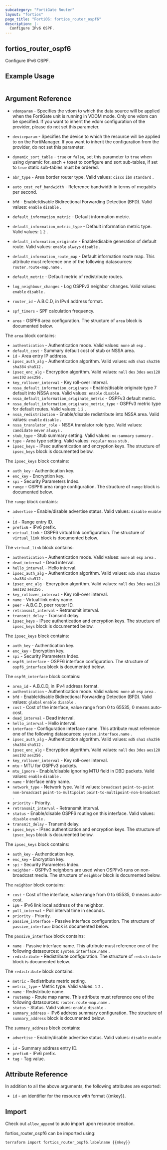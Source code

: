 ```yaml
---
subcategory: "FortiGate Router"
layout: "fortios"
page_title: "FortiOS: fortios_router_ospf6"
description: |-
  Configure IPv6 OSPF.
---
```


## fortios_router_ospf6
Configure IPv6 OSPF.

## Example Usage

```hcl

```

## Argument Reference
* `vdomparam` - Specifies the vdom to which the data source will be applied when the FortiGate unit is running in VDOM mode. Only one vdom can be specified. If you want to inherit the vdom configuration of the provider, please do not set this parameter.
* `deviceparam` - Specifies the device to which the resource will be applied to on the FortiManager. If you want to inherit the configuration from the provider, do not set this parameter.
* `dynamic_sort_table` - `true` or `false`, set this parameter to `true` when using dynamic for_each + toset to configure and sort sub-tables, if set to `true` static sub-tables must be ordered.

* `abr_type` - Area border router type. Valid values: `cisco` `ibm` `standard` .
* `auto_cost_ref_bandwidth` - Reference bandwidth in terms of megabits per second.
* `bfd` - Enable/disable Bidirectional Forwarding Detection (BFD). Valid values: `enable` `disable` .
* `default_information_metric` - Default information metric.
* `default_information_metric_type` - Default information metric type. Valid values: `1` `2` .
* `default_information_originate` - Enable/disable generation of default route. Valid values: `enable` `always` `disable` .
* `default_information_route_map` - Default information route map. This attribute must reference one of the following datasources: `router.route-map.name` .
* `default_metric` - Default metric of redistribute routes.
* `log_neighbour_changes` - Log OSPFv3 neighbor changes. Valid values: `enable` `disable` .
* `router_id` - A.B.C.D, in IPv4 address format.
* `spf_timers` - SPF calculation frequency.
* `area` - OSPF6 area configuration. The structure of `area` block is documented below.

The `area` block contains:

* `authentication` - Authentication mode. Valid values: `none` `ah` `esp` .
* `default_cost` - Summary default cost of stub or NSSA area.
* `id` - Area entry IP address.
* `ipsec_auth_alg` - Authentication algorithm. Valid values: `md5` `sha1` `sha256` `sha384` `sha512` .
* `ipsec_enc_alg` - Encryption algorithm. Valid values: `null` `des` `3des` `aes128` `aes192` `aes256` .
* `key_rollover_interval` - Key roll-over interval.
* `nssa_default_information_originate` - Enable/disable originate type 7 default into NSSA area. Valid values: `enable` `disable` .
* `nssa_default_information_originate_metric` - OSPFv3 default metric.
* `nssa_default_information_originate_metric_type` - OSPFv3 metric type for default routes. Valid values: `1` `2` .
* `nssa_redistribution` - Enable/disable redistribute into NSSA area. Valid values: `enable` `disable` .
* `nssa_translator_role` - NSSA translator role type. Valid values: `candidate` `never` `always` .
* `stub_type` - Stub summary setting. Valid values: `no-summary` `summary` .
* `type` - Area type setting. Valid values: `regular` `nssa` `stub` .
* `ipsec_keys` - IPsec authentication and encryption keys. The structure of `ipsec_keys` block is documented below.

The `ipsec_keys` block contains:

* `auth_key` - Authentication key.
* `enc_key` - Encryption key.
* `spi` - Security Parameters Index.
* `range` - OSPF6 area range configuration. The structure of `range` block is documented below.

The `range` block contains:

* `advertise` - Enable/disable advertise status. Valid values: `disable` `enable` .
* `id` - Range entry ID.
* `prefix6` - IPv6 prefix.
* `virtual_link` - OSPF6 virtual link configuration. The structure of `virtual_link` block is documented below.

The `virtual_link` block contains:

* `authentication` - Authentication mode. Valid values: `none` `ah` `esp` `area` .
* `dead_interval` - Dead interval.
* `hello_interval` - Hello interval.
* `ipsec_auth_alg` - Authentication algorithm. Valid values: `md5` `sha1` `sha256` `sha384` `sha512` .
* `ipsec_enc_alg` - Encryption algorithm. Valid values: `null` `des` `3des` `aes128` `aes192` `aes256` .
* `key_rollover_interval` - Key roll-over interval.
* `name` - Virtual link entry name.
* `peer` - A.B.C.D, peer router ID.
* `retransmit_interval` - Retransmit interval.
* `transmit_delay` - Transmit delay.
* `ipsec_keys` - IPsec authentication and encryption keys. The structure of `ipsec_keys` block is documented below.

The `ipsec_keys` block contains:

* `auth_key` - Authentication key.
* `enc_key` - Encryption key.
* `spi` - Security Parameters Index.
* `ospf6_interface` - OSPF6 interface configuration. The structure of `ospf6_interface` block is documented below.

The `ospf6_interface` block contains:

* `area_id` - A.B.C.D, in IPv4 address format.
* `authentication` - Authentication mode. Valid values: `none` `ah` `esp` `area` .
* `bfd` - Enable/disable Bidirectional Forwarding Detection (BFD). Valid values: `global` `enable` `disable` .
* `cost` - Cost of the interface, value range from 0 to 65535, 0 means auto-cost.
* `dead_interval` - Dead interval.
* `hello_interval` - Hello interval.
* `interface` - Configuration interface name. This attribute must reference one of the following datasources: `system.interface.name` .
* `ipsec_auth_alg` - Authentication algorithm. Valid values: `md5` `sha1` `sha256` `sha384` `sha512` .
* `ipsec_enc_alg` - Encryption algorithm. Valid values: `null` `des` `3des` `aes128` `aes192` `aes256` .
* `key_rollover_interval` - Key roll-over interval.
* `mtu` - MTU for OSPFv3 packets.
* `mtu_ignore` - Enable/disable ignoring MTU field in DBD packets. Valid values: `enable` `disable` .
* `name` - Interface entry name.
* `network_type` - Network type. Valid values: `broadcast` `point-to-point` `non-broadcast` `point-to-multipoint` `point-to-multipoint-non-broadcast` .
* `priority` - Priority.
* `retransmit_interval` - Retransmit interval.
* `status` - Enable/disable OSPF6 routing on this interface. Valid values: `disable` `enable` .
* `transmit_delay` - Transmit delay.
* `ipsec_keys` - IPsec authentication and encryption keys. The structure of `ipsec_keys` block is documented below.

The `ipsec_keys` block contains:

* `auth_key` - Authentication key.
* `enc_key` - Encryption key.
* `spi` - Security Parameters Index.
* `neighbor` - OSPFv3 neighbors are used when OSPFv3 runs on non-broadcast media. The structure of `neighbor` block is documented below.

The `neighbor` block contains:

* `cost` - Cost of the interface, value range from 0 to 65535, 0 means auto-cost.
* `ip6` - IPv6 link local address of the neighbor.
* `poll_interval` - Poll interval time in seconds.
* `priority` - Priority.
* `passive_interface` - Passive interface configuration. The structure of `passive_interface` block is documented below.

The `passive_interface` block contains:

* `name` - Passive interface name. This attribute must reference one of the following datasources: `system.interface.name` .
* `redistribute` - Redistribute configuration. The structure of `redistribute` block is documented below.

The `redistribute` block contains:

* `metric` - Redistribute metric setting.
* `metric_type` - Metric type. Valid values: `1` `2` .
* `name` - Redistribute name.
* `routemap` - Route map name. This attribute must reference one of the following datasources: `router.route-map.name` .
* `status` - Status. Valid values: `enable` `disable` .
* `summary_address` - IPv6 address summary configuration. The structure of `summary_address` block is documented below.

The `summary_address` block contains:

* `advertise` - Enable/disable advertise status. Valid values: `disable` `enable` .
* `id` - Summary address entry ID.
* `prefix6` - IPv6 prefix.
* `tag` - Tag value.

## Attribute Reference

In addition to all the above arguments, the following attributes are exported:
* `id` - an identifier for the resource with format {{mkey}}.

## Import

Check out `allow_append` to auto import upon resource creation.

fortios_router_ospf6 can be imported using:
```sh
terraform import fortios_router_ospf6.labelname {{mkey}}
```
